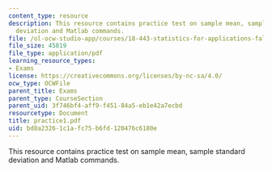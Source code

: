 ```yaml
---
content_type: resource
description: This resource contains practice test on sample mean, sample standard
  deviation and Matlab commands.
file: /ol-ocw-studio-app/courses/18-443-statistics-for-applications-fall-2006/bd8a23261c1afc75b6fd120476c6180e_practice1.pdf
file_size: 45819
file_type: application/pdf
learning_resource_types:
- Exams
license: https://creativecommons.org/licenses/by-nc-sa/4.0/
ocw_type: OCWFile
parent_title: Exams
parent_type: CourseSection
parent_uid: 3f746bf4-aff9-f451-84a5-eb1e42a7ecbd
resourcetype: Document
title: practice1.pdf
uid: bd8a2326-1c1a-fc75-b6fd-120476c6180e
---
```

This resource contains practice test on sample mean, sample standard deviation and Matlab commands.